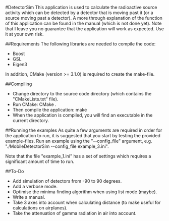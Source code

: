 #DetectorSim
This application is used to calculate the radioactive source activity which can be detected by a detector that is moving past it (or a source moving past a detector). A more through explanation of the function of this application can be found in the manual (which is not done yet). Note that I leave you no guarantee that the application will work as expected. Use it at your own risk.

##Requirements
The following libraries are needed to compile the code:
* Boost
* GSL
* Eigen3

In addition, CMake (version >= 3.1.0) is required to create the make-file.

##Compiling
* Change directory to the source code directory (which contains the "CMakeLists.txt" file).
* Run CMake:
	CMake .
* Then compile the application:
	make
* When the application is compiled, you will find an executable in the current directory.

##Running the examples
As quite a few arguments are required in order for the application to run, it is suggested that you start by testing the provided example-files. Run an example using the "--config_file" argument, e.g. "./MobileDetectorSim --config_file example_3.ini".

Note that the file "example_1.ini" has a set of settings which requires a significant amount of time to run.


##To-Do
* Add simulation of detectors from -90 to 90 degrees.
* Add a verbose mode.
* Optimise the minima finding algorithm when using list mode (maybe).
* Write a manual.
* Take 3 axes into account when calculating distance (to make useful for calculations on airplanes).
* Take the attenuation of gamma radiation in air into account.
